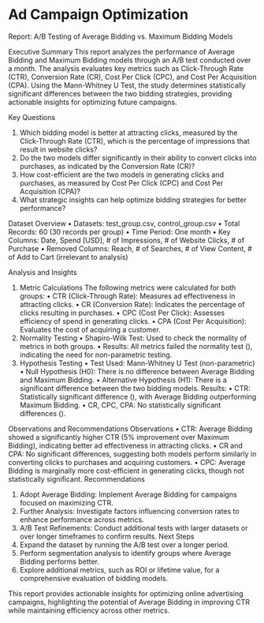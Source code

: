# Ad Campaign Optimization

Report: A/B Testing of Average Bidding vs. Maximum Bidding Models
 

Executive Summary
This report analyzes the performance of Average Bidding and Maximum Bidding models through an A/B test conducted over a month. The analysis evaluates key metrics such as Click-Through Rate (CTR), Conversion Rate (CR), Cost Per Click (CPC), and Cost Per Acquisition (CPA). Using the Mann-Whitney U Test, the study determines statistically significant differences between the two bidding strategies, providing actionable insights for optimizing future campaigns.
 
Key Questions
1.	Which bidding model is better at attracting clicks, measured by the Click-Through Rate (CTR), which is the percentage of impressions that result in website clicks?
2.	Do the two models differ significantly in their ability to convert clicks into purchases, as indicated by the Conversion Rate (CR)?
3.	How cost-efficient are the two models in generating clicks and purchases, as measured by Cost Per Click (CPC) and Cost Per Acquisition (CPA)?
4.	What strategic insights can help optimize bidding strategies for better performance?
 

Dataset Overview
•	Datasets: test_group.csv, control_group.csv
•	Total Records: 60 (30 records per group)
•	Time Period: One month
•	Key Columns: Date, Spend [USD], # of Impressions, # of Website Clicks, # of Purchase
•	Removed Columns: Reach, # of Searches, # of View Content, # of Add to Cart (irrelevant to analysis)
 

Analysis and Insights
1. Metric Calculations
The following metrics were calculated for both groups:
•	CTR (Click-Through Rate): Measures ad effectiveness in attracting clicks. 
•	CR (Conversion Rate): Indicates the percentage of clicks resulting in purchases. 
•	CPC (Cost Per Click): Assesses efficiency of spend in generating clicks. 
•	CPA (Cost Per Acquisition): Evaluates the cost of acquiring a customer. 
2. Normality Testing
•	Shapiro-Wilk Test: Used to check the normality of metrics in both groups.
•	Results: All metrics failed the normality test (), indicating the need for non-parametric testing.
3. Hypothesis Testing
•	Test Used: Mann-Whitney U Test (non-parametric)
•	Null Hypothesis (H0): There is no difference between Average Bidding and Maximum Bidding.
•	Alternative Hypothesis (H1): There is a significant difference between the two bidding models.
Results:
•	CTR: Statistically significant difference (), with Average Bidding outperforming Maximum Bidding.
•	CR, CPC, CPA: No statistically significant differences ().
 

Observations and Recommendations
Observations
•	CTR: Average Bidding showed a significantly higher CTR (5% improvement over Maximum Bidding), indicating better ad effectiveness in attracting clicks.
•	CR and CPA: No significant differences, suggesting both models perform similarly in converting clicks to purchases and acquiring customers.
•	CPC: Average Bidding is marginally more cost-efficient in generating clicks, though not statistically significant.
Recommendations
1.	Adopt Average Bidding: Implement Average Bidding for campaigns focused on maximizing CTR.
2.	Further Analysis: Investigate factors influencing conversion rates to enhance performance across metrics.
3.	A/B Test Refinements: Conduct additional tests with larger datasets or over longer timeframes to confirm results.
 Next Steps
1.	Expand the dataset by running the A/B test over a longer period.
2.	Perform segmentation analysis to identify groups where Average Bidding performs better.
3.	Explore additional metrics, such as ROI or lifetime value, for a comprehensive evaluation of bidding models.
 
This report provides actionable insights for optimizing online advertising campaigns, highlighting the potential of Average Bidding in improving CTR while maintaining efficiency across other metrics.


